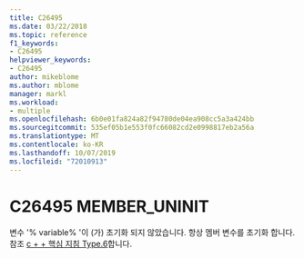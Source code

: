 ```yaml
---
title: C26495
ms.date: 03/22/2018
ms.topic: reference
f1_keywords:
- C26495
helpviewer_keywords:
- C26495
author: mikeblome
ms.author: mblome
manager: markl
ms.workload:
- multiple
ms.openlocfilehash: 6b0e01fa824a82f94780de04ea908cc5a3a424bb
ms.sourcegitcommit: 535ef05b1e553f0fc66082cd2e0998817eb2a56a
ms.translationtype: MT
ms.contentlocale: ko-KR
ms.lasthandoff: 10/07/2019
ms.locfileid: "72010913"
---
```

# <a name="c26495-member_uninit"></a>C26495 MEMBER_UNINIT

변수 '% variable% '이 (가) 초기화 되지 않았습니다. 항상 멤버 변수를 초기화 합니다. 참조 [c + + 핵심 지침 Type.6](https://github.com/isocpp/CppCoreGuidelines/blob/master/CppCoreGuidelines.md#SS-type)합니다.
